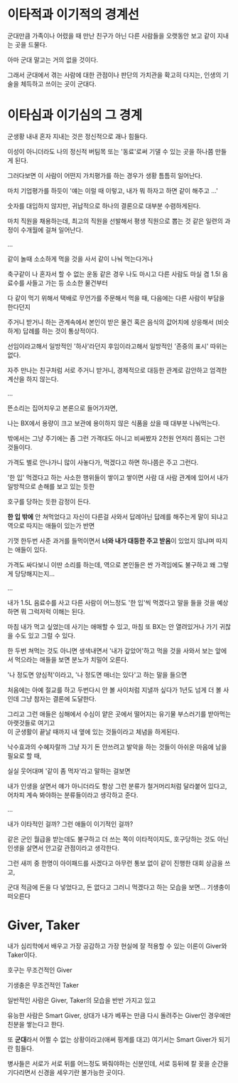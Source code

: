 # 이타적과 이기적의 경계선

군대만큼 가족이나 어렸을 때 만난 친구가 아닌 다른 사람들을 오랫동안 보고 같이 지내는 곳을 드물다.

아마 군대 말고는 거의 없을 것이다.

그래서 군대에서 겪는 사람에 대한 관점이나 판단의 가치관을 확고히 다지는, 인생의 기술을 체득하고 쓰이는 곳이 군대다.

# 이타심과 이기심의 그 경계

군생황 내내 혼자 지내는 것은 정신적으로 괘나 힘들다.

이성이 아니더라도 나의 정신적 버팀목 또는 '동료'로써 기댈 수 있는 곳을 하나쯤 만들게 된다.

그러다보면 이 사람이 어떤지 가치평가를 하는 경우가 생황 틈틈히 일어난다.

마치 기업평가를 하듯이 '얘는 이럴 때 이렇고, 내가 뭐 하자고 하면 같이 해주고 ...'

숫자를 대입하지 않지만, 귀납적으로 하나의 결론으로 대부분 수렴하게된다.

마치 직원을 채용하는데, 최고의 직원을 선발해서 평생 직원으로 뽑는 것 같은 일련의 과정이 수개월에 걸쳐 일어난다.

... 

같이 놀때 소소하게 먹을 것을 사서 같이 나눠 먹는다거나

축구같이 나 혼자서 할 수 없는 운동 같은 경우 나도 마시고 다른 사람도 마실 겸 1.5l 음료수를 사들고 가는 등 소소한 물건부터

다 같이 먹기 위해서 택배로 무언가를 주문해서 먹을 때, 다음에는 다른 사람이 부담을 한다던지

주거니 받거니 하는 관계속에서 본인이 받은 물건 혹은 음식의 값어치에 상응해서 (비슷하게) 답례를 하는 것이 통상적이다.

선임이라고해서 일방적인 '하사'라던지 후임이라고해서 일방적인 '존중의 표시' 따위는 없다.

자주 만나는 친구처럼 서로 주거니 받거니, 경제적으로 대등한 관계로 감안하고 엄격한 계산을 하지 않는다.

...

뜬소리는 집어치우고 본론으로 들어가자면,

나는 BX에서 용량이 크고 보관에 용이하지 않은 식품을 샀을 때 대부분 나눠먹는다.

밖에서는 그냥 주기에는 좀 그런 가격대도 아니고 비싸봤자 2천원 언저리 쯤되는 그런 것들이다.

가격도 별로 안나가니 많이 사놓다가, 먹겠다고 하면 하나쯤은 주고 그런다.

'한 입' 먹겠다고 하는 사소한 행위들이 쌓이고 쌓이면 사람 대 사람 관계에 있어서 내가 일방적으로 손해를 보고 있는 듯한

호구를 당하는 듯한 감정이 든다.

**한 입 밖에** 안 쳐먹었다고 자신이 다른걸 사와서 답례아닌 답례를 해주는게 말이 되냐고 역으로 따지는 애들이 있는가 반면

기껏 한두번 사준 과거를 들먹이면서 **너와 내가 대등한 주고 받음**이 있었지 않냐며 따지는 애들이 있다.

가격도 싸다보니 이딴 소리를 하는데, 역으로 본인들은 싼 가격임에도 불구하고 왜 그렇게 당당해지는지...

...

내가 1.5L 음료수를 사고 다른 사람이 어느정도 '한 입'씩 먹겠다고 말을 들을 것을 예상하면 뭐 그럭저럭 이해는 된다.

마침 내가 먹고 싶었는데 사기는 애매할 수 있고, 마침 또 BX는 안 열려있거나 가기 귀찮을 수도 있고 그럴 수 있다.

한 두번 쳐먹는 것도 아니면 생색내면서 '내가 갚았어'하고 먹을 것을 사와서 보는 앞에서 먹으라는 애들을 보면 분노가 치밀어 오른다.

'나 정도면 양심적'이라고, '나 정도면 매너는 있다'고 하는 말을 들으면

처음에는 아예 절교를 하고 두번다시 안 볼 사이처럼 지낼까 싶다가 1년도 넘게 더 볼 사인데 그냥 참자는 결론에 도달한다.

그리고 그런 애들은 심해에서 수심이 얕은 곳에서 떨어지는 유기물 부스러기를 받아먹는 아랫것들로 여기고<br>
이 군생활이 끝날 때까지 내 옆에 있는 것들이라고 체념을 하게된다.

낙수효과의 수혜자랄까 그냥 자기 돈 안쓰려고 발악을 하는 것들이 아쉬운 마음에 남을 필요로 할 때,

실실 웃어대며 '같이 좀 먹자'라고 말하는 걸보면

내가 인생을 살면서 얘가 아니더라도 항상 그런 분류가 철거머리처럼 달라붙어 있다고, 어차피 계속 봐야하는 분류들이라고 생각하고 준다.

...

내가 이타적인 걸까? 그런 애들이 이기적인 걸까?

같은 군인 월급을 받는데도 불구하고 더 쓰는 쪽이 이타적이지도, 호구당하는 것도 아닌 인생을 살면서 안고갈 관점이라고 생각한다.

그런 새끼 중 한명이 아이패드를 사겠다고 아무런 통보 없이 같이 진행한 대회 상금을 쓰고,

군대 적금에 돈을 다 넣었다고, 돈 없다고 그러니 먹겠다고 하는 모습을 보면... 기생충이 떠오른다

# Giver, Taker

내가 심리학에서 배우고 가장 공감하고 가장 현실에 잘 적용할 수 있는 이론이 Giver와 Taker이다.

호구는 무조건적인 Giver

기생충은 무조건적인 Taker

일반적인 사람은 Giver, Taker의 모습을 반반 가지고 있고

유능한 사람은 Smart Giver, 상대가 내가 베푸는 만큼 다시 돌려주는 Giver인 경우에만 친분을 쌓는다고 한다.

또 **군대**라서 어쩔 수 없는 상황이라고(애써 핑계를 대고) 여기서는 Smart Giver가 되기란 힘들다.

병사들은 서로가 서로 뒤를 어느정도 봐줘야하는 신분인데, 서로 등뒤에 칼 꽂을 순간을 기다리면서 신경을 세우기란 불가능한 곳이다.